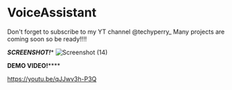 # VoiceAssistant
Don't forget to subscribe to my YT channel @techyperry_
Many projects are coming soon so be ready!!!!
  
 *********SCREENSHOT!********** 
![Screenshot (14)](https://user-images.githubusercontent.com/109096437/234000044-8c3911e0-d297-44be-9ae6-7e0d40a01fe2.png)

**********DEMO VIDEO!**************

https://youtu.be/qJJwv3h-P3Q
